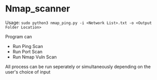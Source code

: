 # Nmap_scanner


Usage:
      `sudo python3 nmap_ping.py -i <Network List>.txt -o <Output Folder Location>`
      
Program can 
  - Run Ping Scan 
  - Run Port Scan
  - Run Nmap Vuln Scan

All process can be run seperately or simultaneously depending on the user's choice of input
